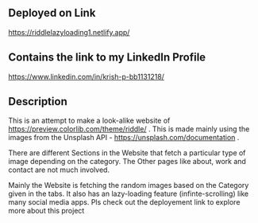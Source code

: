 
## Deployed on Link
https://riddlelazyloading1.netlify.app/

## Contains the link to my LinkedIn Profile
https://www.linkedin.com/in/krish-p-bb1131218/

## Description
This is an attempt to make a look-alike website of https://preview.colorlib.com/theme/riddle/ . This is made mainly using the images from the Unsplash API - https://unsplash.com/documentation . 

There are different Sections in the Website that fetch a particular type of image depending on the category. The Other pages like about, work and contact are not much involved.

Mainly the Website is fetching the random images based on the Category given in the tabs. It also has an lazy-loading feature (infinte-scrolling) like many social media apps. Pls check out the deployement link to explore more about this project

